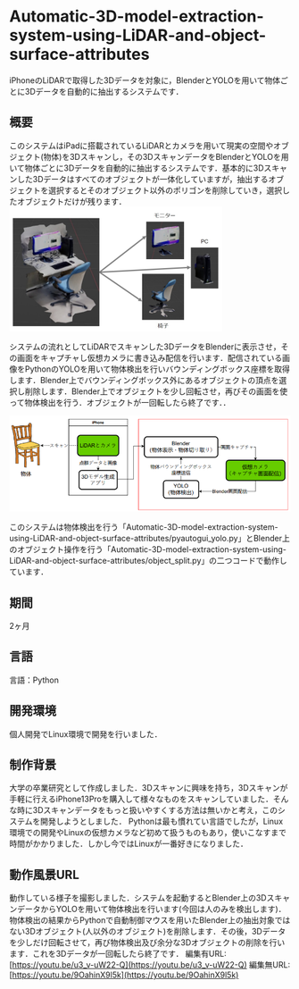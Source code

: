 # Automatic-3D-model-extraction-system-using-LiDAR-and-object-surface-attributes

iPhoneのLiDARで取得した3Dデータを対象に，BlenderとYOLOを用いて物体ごとに3Dデータを自動的に抽出するシステムです．

## 概要

このシステムはiPadに搭載されているLiDARとカメラを用いて現実の空間やオブジェクト(物体)を3Dスキャンし，その3DスキャンデータをBlenderとYOLOを用いて物体ごとに3Dデータを自動的に抽出するシステムです．基本的に3Dスキャンした3Dデータはすべてのオブジェクトが一体化していますが，抽出するオブジェクトを選択するとそのオブジェクト以外のポリゴンを削除していき，選択したオブジェクトだけが残ります．
![エラー](imge/split.png)

システムの流れとしてLiDARでスキャンした3DデータをBlenderに表示させ，その画面をキャプチャし仮想カメラに書き込み配信を行います．配信されている画像をPythonのYOLOを用いて物体検出を行いバウンディングボックス座標を取得します．Blender上でバウンディングボックス外にあるオブジェクトの頂点を選択し削除します．Blender上でオブジェクトを少し回転させ，再びその画面を使って物体検出を行う．オブジェクトが一回転したら終了です．．

![エラー](imge/abstract.png)

このシステムは物体検出を行う「Automatic-3D-model-extraction-system-using-LiDAR-and-object-surface-attributes/pyautogui_yolo.py」とBlender上のオブジェクト操作を行う「Automatic-3D-model-extraction-system-using-LiDAR-and-object-surface-attributes/object_split.py」の二つコードで動作しています．

## 期間
2ヶ月

## 言語
言語：Python

## 開発環境
個人開発でLinux環境で開発を行いました．

## 制作背景
大学の卒業研究として作成しました．3Dスキャンに興味を持ち，3Dスキャンが手軽に行えるiPhone13Proを購入して様々なものをスキャンしていました．そんな時に3Dスキャンデータをもっと扱いやすくする方法は無いかと考え，このシステムを開発しようとしました．
Pythonは最も慣れてい言語でしたが，Linux環境での開発やLinuxの仮想カメラなど初めて扱うものもあり，使いこなすまで時間がかかりました．しかし今ではLinuxが一番好きになりました．

## 動作風景URL
動作している様子を撮影しました．システムを起動するとBlender上の3DスキャンデータからYOLOを用いて物体検出を行います(今回は人のみを検出します)．物体検出の結果からPythonで自動制御マウスを用いたBlender上の抽出対象ではない3Dオブジェクト(人以外のオブジェクト)を削除します．その後，3Dデータを少しだけ回転させて，再び物体検出及び余分な3Dオブジェクトの削除を行います．これを3Dデータが一回転したら終了です．
編集有URL:[https://youtu.be/u3_v-uW22-Q](https://youtu.be/u3_v-uW22-Q)
編集無URL:[https://youtu.be/9OahinX9l5k](https://youtu.be/9OahinX9l5k)
